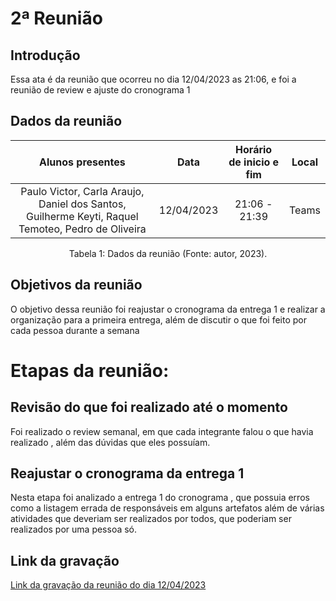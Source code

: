 # 2ª Reunião

## Introdução

Essa ata  é da reunião que ocorreu no dia 12/04/2023 as 21:06, e foi a reunião de review e ajuste do cronograma 1


## Dados da reunião

|                                    Alunos presentes                                     |    Data    | Horário de inicio e fim |      Local       |
| :-------------------------------------------------------------------------------------: | :--------: | :---------------------: | :--------------: |
| Paulo Victor, Carla Araujo, Daniel dos Santos, Guilherme Keyti, Raquel Temoteo, Pedro de Oliveira  | 12/04/2023 |      21:06 - 21:39     |  Teams |

<div style="text-align: center">
<p> Tabela 1: Dados da reunião (Fonte: autor, 2023). </p>
</div>


## Objetivos da reunião

 O objetivo dessa reunião foi reajustar o cronograma da entrega 1 e realizar a organização para a primeira entrega, além de discutir o que foi feito por cada pessoa durante a semana


# Etapas da reunião:



## Revisão do que foi realizado até o momento

Foi realizado o review semanal, em que cada integrante falou o que havia realizado , além das dúvidas que eles possuíam.


##  Reajustar o cronograma da entrega 1

Nesta etapa foi analizado a entrega 1 do cronograma , que possuia erros como a listagem errada de responsáveis em alguns artefatos  além de várias atividades que deveriam ser realizados por todos, que poderiam ser realizados por uma pessoa só.

## Link da gravação

[Link da gravação da reunião do dia 12/04/2023](https://youtu.be/FVxPo2nfd5Q)
